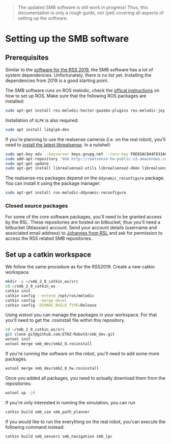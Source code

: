 > The updated SMB software is still work in progress! Thus, this documentation is only a rough guide, not (yet) covering all aspects of setting up the software.

# Setting up the SMB software
## Prerequisites
Similar to the [software for the RSS 2019](https://github.com/ethz-asl/eth_supermegabot/blob/master/doc/software_setup.md), the SMB software has a lot of system dependencies.
Unfortunately, there is no list yet. Installing the dependencies from 2019 is a good starting point.

The SMB software runs on ROS melodic, check the [offical instructions](http://wiki.ros.org/melodic/Installation/Ubuntu) on how to set up ROS.
Make sure that the following ROS packages are installed:
```bash
sudo apt-get install ros-melodic-hector-gazebo-plugins ros-melodic-joy ros-melodic-costmap-2d ros-melodic-ompl ros-melodic-base-local-planner ros-melodic-costmap-converter ros-melodic-mbf-costmap-core ros-melodic-mbf-msgs ros-melodic-libg2o ros-melodic-navfn ros-melodic-move-base
```
Installation of `GLPK` is also required:
```bash
sudo apt install libglpk-dev
```

If you're planning to use the realsense cameras (i.e. on the real robot), you'll need to [install the latest librealsense](https://github.com/IntelRealSense/librealsense/blob/master/doc/distribution_linux.md#installing-the-packages). In a nutshell:
```bash
sudo apt-key adv --keyserver keys.gnupg.net --recv-key F6E65AC044F831AC80A06380C8B3A55A6F3EFCDE || sudo apt-key adv --keyserver hkp://keyserver.ubuntu.com:80 --recv-key F6E65AC044F831AC80A06380C8B3A55A6F3EFCDE
sudo add-apt-repository "deb http://realsense-hw-public.s3.amazonaws.com/Debian/apt-repo bionic main"
sudo apt-get update
sudo apt-get install librealsense2-utils librealsense2-dkms librealsense2-dev
```

The realsense-ros packages depend on the `ddynamic_reconfigure` package. You can install it using the package manager:
```bash
sudo apt-get install ros-melodic-ddynamic-reconfigure
```

### Closed source packages
For some of the core software packages, you'll need to be granted access by the RSL. These repositories are hosted on bitbucket, thus you'll need a bitbucket (Atlassian) account. 
Send your account details (username and associated email address) to [Johannes from RSL](https://rsl.ethz.ch/the-lab/people/person-detail.MjU0MDk1.TGlzdC8yNDQyLC0xNDI1MTk1NzM1.html) and ask for permission to access the RSS related SMB repositories.

## Set up a catkin workspace
We follow the same procedure as for the RSS2019.
Create a new catkin workspace.
```bash
mkdir -p ~/smb_2_0_catkin_ws/src
cd ~/smb_2_0_catkin_ws
catkin init
catkin config --extend /opt/ros/melodic
catkin config --merge-devel
catkin config -DCMAKE_BUILD_TYPE=Release
```

Using wstool you can manage the packages in your workspace. For that you'll need to get the .rosinstall file within this repository.
```bash
cd ~/smb_2_0_catkin_ws/src
git clone git@github.com:ETHZ-RobotX/smb_dev.git
wstool init
wstool merge smb_dev/smb2_0.rosinstall
```

If you're running the software on the robot, you'll need to add some more packages.
```bash
wstool merge smb_dev/smb2_0_hw.rosinstall  
```

Once you added all packages, you need to actually download them from the repositories:
```bash
wstool up -j8
```

If you're only interested in running the simulation, you can run
```bash
catkin build smb_sim smb_path_planner
```

If you would like to run the everything on the real robot, you'can execute the following command instead:
```bash
catkin build smb_sensors smb_navigation smb_lpc
```
